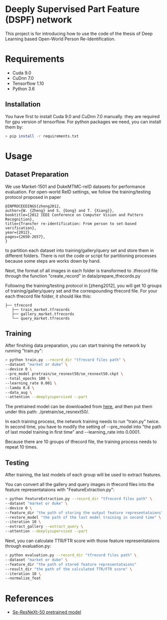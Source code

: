 # Deeply Supervised Part Feature (DSPF) network
This project is for introducing how to use the code of the thesis of Deep Learning based Open-World Person Re-Identification.

# Requirements
* Cuda 9.0
* CuDnn 7.0
* Tensorflow 1.10
* Python 3.6

## Installation
You have first to install Cuda 9.0 and CuDnn 7.0 manually. they are required for gpu version of tensorflow.
For python packages we need, you can install them by:
```bash
> pip install -r requirements.txt
```

# Usage

## Dataset Preparation
We use Market-1501 and DukeMTMC-reID datasets for performance evaluation. For open-world ReID settings, we follow the training/testing protocol proposed in paper
```
@INPROCEEDINGS{zheng2012,
author={W. {Zheng} and S. {Gong} and T. {Xiang}},
booktitle={2012 IEEE Conference on Computer Vision and Pattern Recognition},
title={Transfer re-identification: From person to set-based verification},
year={2012},
pages={2650-2657},
}
```
to partition each dataset into training/gallery/query set and store them in different folders. There is not the code or script for partitioning processes because some steps are works down by hand. 

Next, the format of all images in each folder is transformed to .tfrecord file through the function "create_record" in data/prepare_tfrecords.py

Following the training/testing protocol in [zheng2012], you will get 10 groups of training/gallery/query set and the correspounding tfrecord file. For your each tfrecord file folder, it should like this:
```
├── tfrecord
   ├── train_market.tfrecords
   ├── gallery_market.tfrecords
   └── query_market.tfrecords
```

## Training
After finshing data preparation, you can start training the network by running "train.py":
```bash
> python train.py --record_dir "tfrecord files path" \ 
--dataset "market or duke" \ 
--device 0 \ 
--pre_model pretrain/se_resnext50/se_resnext50.ckpt \ 
--total_epochs 100 \ 
--learning_rate 0.001 \ 
--lamda 0.8 \ 
--data_aug \ 
--attention --deeplysupervised --part
```

The pretrained model can be downloaded from [here](https://drive.google.com/drive/folders/1_kc-ikPhVzjgzWMrcSWMPH0IYTjrqOlY?usp=sharing), and then put them under this path: ./pretrain/se_resnext50/.

In each training process, the network training needs to run "train.py" twice. In second time, you have to modify the setting of --pre_model into "the path of last model training in first time" and --learning_rate into 0.0001.

Because there are 10 groups of tfrecord file, the training process needs to repeat 10 times.

## Testing 
After training, the last models of each group will be used to extract features. 

You can convert all the gallery and query images in tfrecord files into the feature representataions with "FeatureExtraction.py":
```bash
> python FeatureExtraction.py --record_dir "tfrecord files path" \ 
--dataset "market or duke" \ 
--device 0 \ 
--feature_dir "the path of storing the output feature representataions"
--restore_model "the path of the last model training in second time" \
--iteration 10 \ 
--extract_gallery --extract_query \ 
--attention --deeplysupervised --part
```

Next, you can calculate TTR/FTR score with those feature representataions through evaluation.py:

```bash
> python evaluation.py --record_dir "tfrecord files path" \ 
--dataset "market or duke" \ 
--feature_dir "the path of stored feature representataions"
--result_dir "the path of the calculated TTR/FTR score" \
--iteration 10 \ 
--normalize_feat
```

# References
- [Se-ResNeXt-50 pretrained model](https://github.com/HiKapok/TF-SENet)
